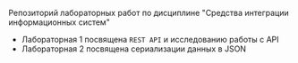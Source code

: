 Репозиторий лабораторных работ по дисциплине "Средства интеграции информационных систем"

- Лабораторная 1 посвящена `REST API` и исследованию работы с API
- Лабораторная 2 посвящена сериализации данных в JSON
